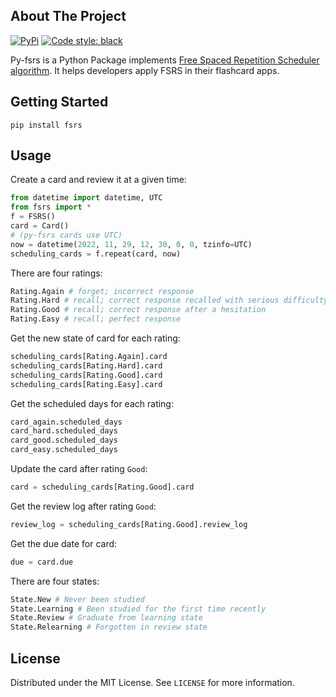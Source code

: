 ## About The Project

[![PyPi](https://img.shields.io/pypi/v/fsrs)](https://pypi.org/project/fsrs/) [![Code style: black](https://img.shields.io/badge/code%20style-black-000000.svg)](https://github.com/psf/black)

Py-fsrs is a Python Package implements [Free Spaced Repetition Scheduler algorithm](https://github.com/open-spaced-repetition/free-spaced-repetition-scheduler). It helps developers apply FSRS in their flashcard apps.

## Getting Started

```
pip install fsrs
```

## Usage

Create a card and review it at a given time:
```python
from datetime import datetime, UTC
from fsrs import *
f = FSRS()
card = Card()
# (py-fsrs cards use UTC)
now = datetime(2022, 11, 29, 12, 30, 0, 0, tzinfo=UTC) 
scheduling_cards = f.repeat(card, now)
```

There are four ratings:
```python
Rating.Again # forget; incorrect response
Rating.Hard # recall; correct response recalled with serious difficulty
Rating.Good # recall; correct response after a hesitation
Rating.Easy # recall; perfect response
```


Get the new state of card for each rating:
```python
scheduling_cards[Rating.Again].card
scheduling_cards[Rating.Hard].card
scheduling_cards[Rating.Good].card
scheduling_cards[Rating.Easy].card
```

Get the scheduled days for each rating:
```python
card_again.scheduled_days
card_hard.scheduled_days
card_good.scheduled_days
card_easy.scheduled_days
```

Update the card after rating `Good`:
```python
card = scheduling_cards[Rating.Good].card
```

Get the review log after rating `Good`:
```python
review_log = scheduling_cards[Rating.Good].review_log
```

Get the due date for card:
```python
due = card.due
```

There are four states:
```python
State.New # Never been studied
State.Learning # Been studied for the first time recently
State.Review # Graduate from learning state
State.Relearning # Forgotten in review state
```

## License

Distributed under the MIT License. See `LICENSE` for more information.
